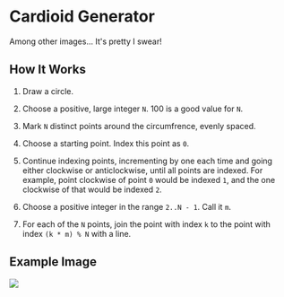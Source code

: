 # Cardioid Generator

Among other images... It's pretty I swear!

## How It Works

1. Draw a circle.

1. Choose a positive, large integer `N`. 100 is a good value for `N`.

1. Mark `N` distinct points around the circumfrence, evenly spaced.

1. Choose a starting point. Index this point as `0`.

1. Continue indexing points, incrementing by one each time and going either clockwise or anticlockwise, until all points are indexed.
    For example, point clockwise of point `0` would be indexed `1`, and the one clockwise of that would be indexed `2`.

1. Choose a positive integer in the range `2..N - 1`. Call it `m`.

1. For each of the `N` points, join the point with index `k` to the point with index `(k * m) % N` with a line.

## Example Image

![](https://cdn.rawgit.com/AiryShift/cardioid/05b39bfc4de95dc0f8b6b02c7e06d0c92c234b41/output/s1200r550e0.01a200m2v2.svg)

